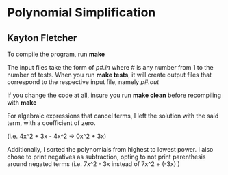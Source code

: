# Polynomial Simplification 
## Kayton Fletcher

To compile the program, run **make**

The input files take the form of _p#.in_ where # is any number
from 1 to the number of tests. When you run **make tests**, it will
create output files that correspond to the respective input file, namely _p#.out_

If you change the code at all, insure you run **make clean** before
recompiling with **make**

For algebraic expressions that cancel terms, I left the solution with the said term, with a coefficient of zero.

(i.e. 4x^2 + 3x - 4x^2 -> 0x^2 + 3x)

Additionally, I sorted the polynomials from highest to lowest power. I also chose to print negatives as subtraction, opting to not print parenthesis around negated terms (i.e. 7x^2 - 3x instead of 7x^2 + (-3x) )

